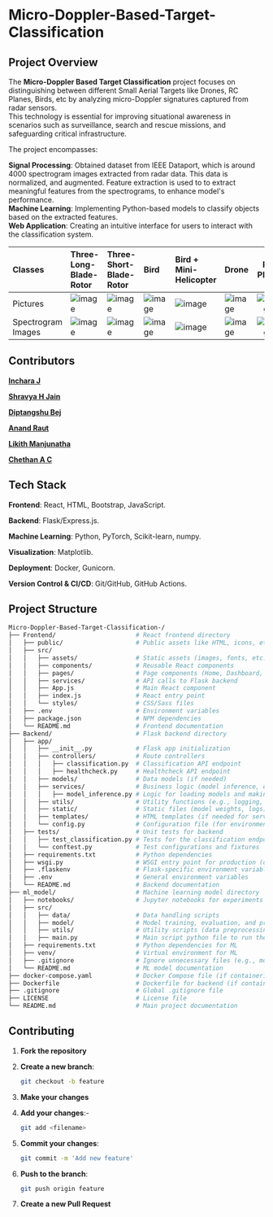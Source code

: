 
# Micro-Doppler-Based-Target-Classification

## Project Overview

The **Micro-Doppler Based Target Classification** project focuses on distinguishing between different Small Aerial Targets like Drones, RC Planes, Birds, etc by analyzing micro-Doppler signatures captured from radar sensors. <br>
This technology is essential for improving situational awareness in scenarios such as surveillance, search and rescue missions, and safeguarding critical infrastructure. <br>

The project encompasses:

**Signal Processing**: Obtained dataset from IEEE Dataport, which is around 4000 spectrogram images extracted from radar data. This data is normalized, and augmented. Feature extraction is used to to extract meaningful features                           from the spectrograms, to enhance model's performance.<br>
**Machine Learning**: Implementing Python-based models to classify objects based on the extracted features.<br>
**Web Application**: Creating an intuitive interface for users to interact with the classification system.<br>

| Classes | Three-Long-Blade-Rotor | Three-Short-Blade-Rotor | Bird | Bird + Mini-Helicopter | Drone | RC Plane |
|:--------|:------------------------|:-----------------------|:-----|:-----------------------|:------|:---------:|
| Pictures | ![image](https://github.com/user-attachments/assets/7006926f-85d9-47da-8289-b3236dc158d8)| ![image](https://github.com/user-attachments/assets/fe8962c3-1660-4732-ad0e-daee44cd3e27) | ![image](https://github.com/user-attachments/assets/d396b45a-1c45-4f8c-a73e-dd0d850661f3) | ![image](https://github.com/user-attachments/assets/ab27f402-83ed-4196-aa03-f3a1727212f8) | ![image](https://github.com/user-attachments/assets/a5f9c9da-198c-42b6-a9ba-04ad240e1448) | ![image](https://github.com/user-attachments/assets/2634c1c5-a1a4-41ed-b8b2-b9b2c9111e5f) | 
| Spectrogram Images | ![image](https://github.com/user-attachments/assets/4eacd2ae-aff1-46c1-84aa-7c35b9354edd) | ![image](https://github.com/user-attachments/assets/34cf66ed-5f45-47d7-8517-eee29e4b1c48) | ![image](https://github.com/user-attachments/assets/7d45fd48-19a1-4bec-83ad-53cb37fb72d9) | ![image](https://github.com/user-attachments/assets/7c335c47-f2a2-41fe-b9b7-02faae0e542b) | ![image](https://github.com/user-attachments/assets/51c2aa8f-cac6-4436-8c13-da3fed6cd21a) | ![image](https://github.com/user-attachments/assets/3da26ff9-8eb9-4fa4-a9e5-fb9c5329b55c) | 










 



## Contributors 

**[Inchara J](https://github.com/Incharajayaram)**<br>

**[Shravya H Jain](https://github.com/shravya312)**<br>

**[Diptangshu Bej](https://github.com/DiptangshuBej)**<br>

**[Anand Raut](https://github.com/Anand-Raut9)**<br>

**[Likith Manjunatha](https://github.com/Likith-m-22)**<br>

**[Chethan A C](https://github.com/chethanac15)**<br>

## Tech Stack

**Frontend**: React, HTML, Bootstrap, JavaScript.<br>

**Backend**: Flask/Express.js.<br>

**Machine Learning**: Python, PyTorch, Scikit-learn, numpy.<br>

**Visualization**: Matplotlib.<br>

**Deployment**: Docker, Gunicorn.<br>

**Version Control & CI/CD**: Git/GitHub, GitHub Actions.<br>

## Project Structure

```sh
Micro-Doppler-Based-Target-Classification-/
├── Frontend/                      # React frontend directory
│   ├── public/                    # Public assets like HTML, icons, etc.
│   ├── src/
│   │   ├── assets/                # Static assets (images, fonts, etc.)
│   │   ├── components/            # Reusable React components
│   │   ├── pages/                 # Page components (Home, Dashboard, etc.)
│   │   ├── services/              # API calls to Flask backend
│   │   ├── App.js                 # Main React component
│   │   ├── index.js               # React entry point
│   │   └── styles/                # CSS/Sass files
│   ├── .env                       # Environment variables
│   ├── package.json               # NPM dependencies
│   └── README.md                  # Frontend documentation
├── Backend/                       # Flask backend directory
│   ├── app/
│   │   ├── __init__.py            # Flask app initialization
│   │   ├── controllers/           # Route controllers
│   │   │   ├── classification.py  # Classification API endpoint
│   │   │   ├── healthcheck.py     # Healthcheck API endpoint
│   │   ├── models/                # Data models (if needed)
│   │   ├── services/              # Business logic (model inference, etc.)
│   │   │   ├── model_inference.py # Logic for loading models and making predictions
│   │   ├── utils/                 # Utility functions (e.g., logging, error handling)
│   │   ├── static/                # Static files (model weights, logs)
│   │   ├── templates/             # HTML templates (if needed for serving static pages)
│   │   └── config.py              # Configuration file (for environment variables, etc.)
│   ├── tests/                     # Unit tests for backend
│   │   ├── test_classification.py # Tests for the classification endpoint
│   │   └── conftest.py            # Test configurations and fixtures
│   ├── requirements.txt           # Python dependencies
│   ├── wsgi.py                    # WSGI entry point for production (optional)
│   ├── .flaskenv                  # Flask-specific environment variables
│   ├── .env                       # General environment variables
│   └── README.md                  # Backend documentation
├── ml_model/                      # Machine learning model directory
│   ├── notebooks/                 # Jupyter notebooks for experiments and model training
│   ├── src/
│   │   ├── data/                  # Data handling scripts
│   │   ├── model/                 # Model training, evaluation, and prediction scripts
│   │   ├── utils/                 # Utility scripts (data preprocessing, visualization)
│   │   ├── main.py                # Main script python file to run the pretrained moddel
│   ├── requirements.txt           # Python dependencies for ML
│   ├── venv/                      # Virtual environment for ML
│   ├── .gitignore                 # Ignore unnecessary files (e.g., model weights, virtual env)
│   └── README.md                  # ML model documentation
├── docker-compose.yaml            # Docker Compose file (if containerizing)
├── Dockerfile                     # Dockerfile for backend (if containerizing)
├── .gitignore                     # Global .gitignore file
├── LICENSE                        # License file
└── README.md                      # Main project documentation
```

## Contributing

1. **Fork the repository**
2. **Create a new branch**:

   ```sh
   git checkout -b feature
   ```

3. **Make your changes**
4. **Add your changes**:-

   ```sh
   git add <filename>
   ```
5. **Commit your changes**:

   ```sh
   git commit -m 'Add new feature'
   ```

6. **Push to the branch**:

   ```sh
   git push origin feature
   ```

7. **Create a new Pull Request**

